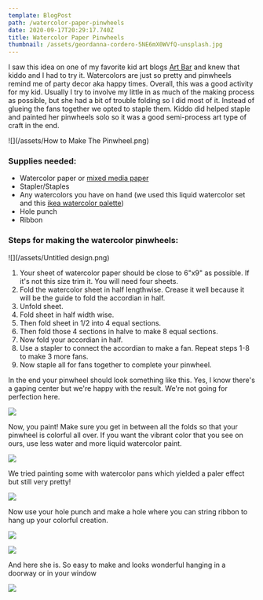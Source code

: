 ```yaml
---
template: BlogPost
path: /watercolor-paper-pinwheels
date: 2020-09-17T20:29:17.740Z
title: Watercolor Paper Pinwheels
thumbnail: /assets/geordanna-cordero-5NE6mX0WVfQ-unsplash.jpg
---
```

I saw this idea on one of my favorite kid art blogs [Art Bar](https://www.artbarblog.com/watercolor-paper-pinwheels/) and knew that kiddo and I had to try it. Watercolors are just so pretty and pinwheels remind me of party decor aka happy times. Overall, this was a good activity for my kid. Usually I try to involve my little in as much of the making process as possible, but she had a bit of trouble folding so I did most of it. Instead of glueing the fans together we opted to staple them. Kiddo did helped staple and painted her pinwheels solo so it was a good semi-process art type of craft in the end. 

![](/assets/How to Make The Pinwheel.png)

### Supplies needed:

* Watercolor paper or [mixed media paper](https://amzn.to/3gBpLSp)
* Stapler/Staples
* Any watercolors you have on hand (we used this liquid watercolor set and this [ikea watercolor palette](https://www.ikea.com/us/en/p/mala-watercolor-box-mixed-colors-assorted-colors-20193267/))
* Hole punch
* Ribbon

### Steps for making the watercolor pinwheels:

![](/assets/Untitled design.png)

1. Your sheet of watercolor paper should be close to 6"x9" as possible. If it's not this size trim it. You will need four sheets.
2. Fold the watercolor sheet in half lengthwise. Crease it well because it will be the guide to fold the accordian in half. 
3. Unfold sheet.
4. Fold sheet in half width wise. 
5. Then fold sheet in 1/2 into 4 equal sections. 
6. Then fold those 4 sections in halve to make 8 equal sections.
7. Now fold your accordian in half. 
8. Use a stapler to connect the accordian to make a fan. Repeat steps 1-8 to make 3 more fans. 
9. Now staple all for fans together to complete your pinwheel.

In the end your pinwheel should look something like this. Yes, I know there's a gaping center but we're happy with the result. We're not going for perfection here. 

![](/assets/IMG_8741.jpeg)

Now, you paint! Make sure you get in between all the folds so that your pinwheel is colorful all over. If you want the vibrant color that you see on ours, use less water and more liquid watercolor paint. 

![](/assets/IMG_4515.jpeg)

We tried painting some with watercolor pans which yielded a paler effect but still very pretty!

![](/assets/IMG_4519.jpeg)

Now use your hole punch and make a hole where you can string ribbon to hang up your colorful creation.

![](/assets/IMG_8783.jpeg)

![](/assets/IMG_8784.jpeg)

And here she is. So easy to make and looks wonderful hanging in a doorway or in your window 

![](/assets/IMG_8786.jpeg)
